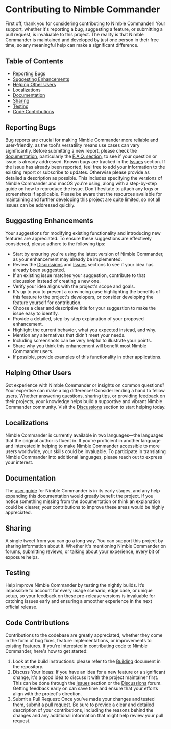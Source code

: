 # Contributing to Nimble Commander
First off, thank you for considering contributing to Nimble Commander! Your support, whether it's reporting a bug, suggesting a feature, or submitting a pull request, is invaluable to this project. The reality is that Nimble Commander is maintained and developed by just one person in their free time, so any meaningful help can make a significant difference.

## Table of Contents
- [Reporting Bugs](#reporting-bugs)
- [Suggesting Enhancements](#suggesting-enhancements)
- [Helping Other Users](#helping-other-users)
- [Localizations](#localizations)
- [Documentation](#documentation)
- [Sharing](#sharing)
- [Testing](#testing)
- [Code Contributions](#code-contributions)

## Reporting Bugs
Bug reports are crucial for making Nimble Commander more reliable and user-friendly, as the tool's versatility means use cases can vary significantly.
Before submitting a new report, please check the [documentation](https://github.com/mikekazakov/nimble-commander/blob/main/Docs/Help.md), particularly the [F.A.Q. section](https://github.com/mikekazakov/nimble-commander/blob/main/Docs/Help.md#frequently-asked-questions), to see if your question or issue is already addressed.
Known bugs are tracked in the [Issues](https://github.com/mikekazakov/nimble-commander/issues) section.
If the issue has already been reported, feel free to add your information to the existing report or subscribe to updates.
Otherwise please provide as detailed a description as possible.
This includes specifying the versions of Nimble Commander and macOS you're using, along with a step-by-step guide on how to reproduce the issue.
Don't hesitate to attach any logs or screenshots if applicable.
Please be aware that the resources available for maintaining and further developing this project are quite limited, so not all issues can be addressed quickly.

## Suggesting Enhancements
Your suggestions for modifying existing functionality and introducing new features are appreciated.
To ensure these suggestions are effectively considered, please adhere to the following tips:  
- Start by ensuring you're using the latest version of Nimble Commander, as your enhancement may already be implemented.  
- Review the [Discussions](https://github.com/mikekazakov/nimble-commander/discussions) and [Issues](https://github.com/mikekazakov/nimble-commander/issues) sections to see if your idea has already been suggested.
- If an existing issue matches your suggestion, contribute to that discussion instead of creating a new one.
- Verify your idea aligns with the project's scope and goals.
- It's up to you to present a convincing case highlighting the benefits of this feature to the project's developers, or consider developing the feature yourself for contribution.
- Choose a clear and descriptive title for your suggestion to make the issue easy to identify.
- Provide a detailed, step-by-step explanation of your proposed enhancement.
- Highlight the current behavior, what you expected instead, and why.
- Mention any alternatives that didn't meet your needs.
- Including screenshots can be very helpful to illustrate your points.
- Share why you think this enhancement will benefit most Nimble Commander users.
- If possible, provide examples of this functionality in other applications.

## Helping Other Users
Got experience with Nimble Commander or insights on common questions? Your expertise can make a big difference! Consider lending a hand to fellow users. Whether answering questions, sharing tips, or providing feedback on their projects, your knowledge helps build a supportive and vibrant Nimble Commander community. Visit the [Discussions](https://github.com/mikekazakov/nimble-commander/discussions) section to start helping today.

## Localizations
Nimble Commander is currently available in two languages—the languages that the original author is fluent in. If you're proficient in another language and interested in helping to make Nimble Commander accessible to more users worldwide, your skills could be invaluable. To participate in translating Nimble Commander into additional languages, please reach out to express your interest.

## Documentation
The [user guide](Docs/Help.md) for Nimble Commander is in its early stages, and any help expanding this documentation would greatly benefit the project. If you notice something missing from the documentation or think an explanation could be clearer, your contributions to improve these areas would be highly appreciated.

## Sharing
A single tweet from you can go a long way. You can support this project by sharing information about it. Whether it's mentioning Nimble Commander on forums, submitting reviews, or talking about your experience, every bit of exposure helps.

## Testing
Help improve Nimble Commander by testing the nightly builds.
It’s impossible to account for every usage scenario, edge case, or unique setup, so your feedback on these pre-release versions is invaluable for catching issues early and ensuring a smoother experience in the next official release.

## Code Contributions
Contributions to the codebase are greatly appreciated, whether they come in the form of bug fixes, feature implementations, or improvements to existing features. If you're interested in contributing code to Nimble Commander, here's how to get started:
  1. Look at the build instructions: please refer to the [Building](Docs/Building.md) document in the repository. 
  2. Discuss Your Ideas: If you have an idea for a new feature or a significant change, it's a good idea to discuss it with the project maintainer first. This can be done through the [Issues](https://github.com/mikekazakov/nimble-commander/issues) section or the [Discussions](https://github.com/mikekazakov/nimble-commander/discussions) forum. Getting feedback early on can save time and ensure that your efforts align with the project's direction.
  3. Submit a Pull Request: Once you've made your changes and tested them, submit a pull request. Be sure to provide a clear and detailed description of your contributions, including the reasons behind the changes and any additional information that might help review your pull request.
